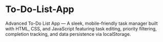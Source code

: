 # To-Do-List-App
Advanced To-Do List App — A sleek, mobile-friendly task manager built with HTML, CSS, and JavaScript featuring task editing, priority filtering, completion tracking, and data persistence via localStorage.
